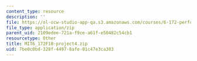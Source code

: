 ```yaml
---
content_type: resource
description: ''
file: https://ol-ocw-studio-app-qa.s3.amazonaws.com/courses/6-172-performance-engineering-of-software-systems-fall-2018/7be0c0bd328f44978afe81c47e3ca303_MIT6_172F18-project4.zip
file_type: application/zip
parent_uid: 2109edee-721a-f9ce-a61f-e50482c54cb1
resourcetype: Other
title: MIT6_172F18-project4.zip
uid: 7be0c0bd-328f-4497-8afe-81c47e3ca303
---
```


